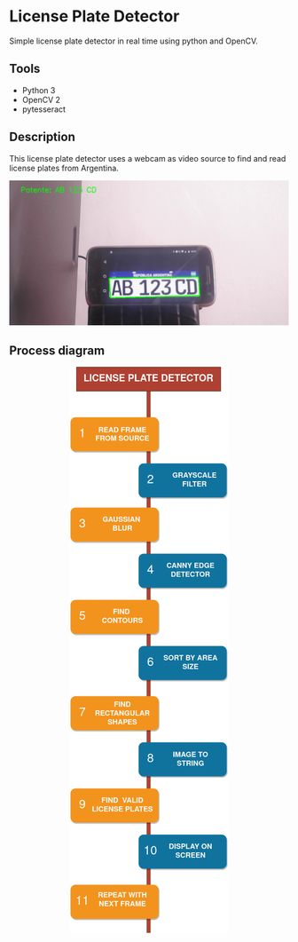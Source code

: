 # License Plate Detector
Simple license plate detector in real time using python and OpenCV. 
## Tools
* Python 3
* OpenCV 2
* pytesseract
## Description
This license plate detector uses a webcam as video source to find and read license plates from Argentina. 

![screenshot](https://github.com/ivan-svetlich/license-plate-detector/blob/main/images/license_plate_detector.png)
## Process diagram
<p align="center">
  <img src="https://github.com/ivan-svetlich/license-plate-detector/blob/main/images/detector_diagram.png?raw=true" alt="diagram"/>
</p>

